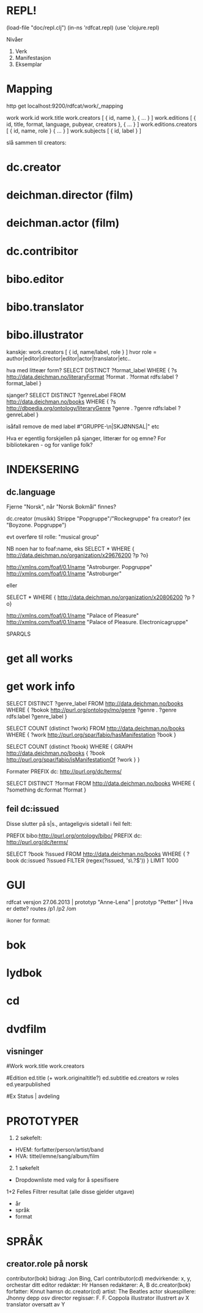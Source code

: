 REPL!
=====
(load-file "doc/repl.clj")
(in-ns 'rdfcat.repl)
(use 'clojure.repl)

Nivåer
1. Verk
2. Manifestasjon
3. Eksemplar



Mapping
=========

http get localhost:9200/rdfcat/work/_mapping

work
work.id
work.title
work.creators [ { id, name }, { ... } ]
work.editions [ { id, title, format, language, pubyear, creators }, { ... } ]
work.editions.creators [ { id, name, role } { ... } ]
work.subjects [ { id, label } ]


slå sammen til creators:
# dc.creator
# deichman.director (film)
# deichman.actor (film)
# dc.contribitor
# bibo.editor
# bibo.translator
# bibo.illustrator

kanskje:
work.creators [ { id, name/label, role } ]
hvor role = author|editor|director|editor|actor|translator|etc..

hva med litteær form?
SELECT DISTINCT ?format_label
WHERE { ?s <http://data.deichman.no/literaryFormat> ?format . ?format rdfs:label ?format_label }

sjanger?
SELECT DISTINCT ?genreLabel 
FROM <http://data.deichman.no/books>
WHERE { ?s <http://dbpedia.org/ontology/literaryGenre> ?genre . ?genre rdfs:label ?genreLabel }

isåfall remove de med label #"GRUPPE-\n|SKJØNNSAL|" etc

Hva er egentlig forskjellen på sjanger, litterær for og emne?
For bibliotekaren - og for vanlige folk?



INDEKSERING
===========

dc.language
-----------
Fjerne "Norsk", når "Norsk Bokmål" finnes?

dc.creator (musikk)
Strippe "Popgruppe"/"Rockegruppe"  fra creator? (ex "Boyzone. Popgruppe")

evt overføre til rolle: "musical group"

NB noen har to foaf:name, eks
SELECT * WHERE { <http://data.deichman.no/organization/x29676200> ?p ?o}

http://xmlns.com/foaf/0.1/name  "Astroburger. Popgruppe"
http://xmlns.com/foaf/0.1/name  "Astroburger"

eller

SELECT * WHERE { <http://data.deichman.no/organization/x20806200> ?p ?o}

http://xmlns.com/foaf/0.1/name  "Palace of Pleasure"
http://xmlns.com/foaf/0.1/name  "Palace of Pleasure. Electronicagruppe"

SPARQLS
# get all works
# get work info



SELECT DISTINCT ?genre_label
FROM <http://data.deichman.no/books>
WHERE { ?bokok <http://purl.org/ontology/mo/genre> ?genre .
        ?genre rdfs:label ?genre_label
}

SELECT COUNT (distinct ?work)
FROM <http://data.deichman.no/books>
WHERE {
   ?work <http://purl.org/spar/fabio/hasManifestation> ?book
}

SELECT COUNT (distinct ?book)
WHERE {
   GRAPH <http://data.deichman.no/books> { ?book <http://purl.org/spar/fabio/isManifestationOf> ?work }
}

Formater
PREFIX dc: <http://purl.org/dc/terms/>

SELECT DISTINCT ?format
FROM <http://data.deichman.no/books>
WHERE {
  ?something dc:format ?format
}

feil dc:issued
-------------
Disse slutter på s|s., antageligvis sidetall i feil felt:

PREFIX bibo:<http://purl.org/ontology/bibo/>
PREFIX dc: <http://purl.org/dc/terms/>

SELECT ?book ?issued
FROM <http://data.deichman.no/books>
WHERE {
  ?book dc:issued ?issued
  FILTER (regex(?issued, 's\\.?$'))
} LIMIT 1000



GUI
=================

rdfcat versjon 27.06.2013 | prototyp "Anne-Lena" | prototyp "Petter" | Hva er dette?
routes
/p1
/p2
/om

ikoner for format:
# bok
# lydbok
# cd
# dvdfilm

visninger
---------

#Work
work.title
work.creators

#Edition
ed.title (+ work.originaltitle?)
ed.subtitle
ed.creators w roles
ed.yearpublished

#Ex
Status | avdeling



PROTOTYPER
===========
1. 2 søkefelt:

* HVEM: forfatter/person/artist/band
* HVA: tittel/emne/sang/album/film

2. 1 søkefelt

* Dropdownliste med valg for å spesifisere



1+2 Felles
Filtrer resultat (alle disse gjelder utgave)
* år
* språk
* format


SPRÅK
=====

creator.role     på norsk
----------------------------------
contributor(bok) bidrag: Jon Bing, Carl 
contributor(cd)  medvirkende: x, y, orchestar ditt
editor           redaktør: Hr Hansen
                 redaktører: A, B
dc.creator(bok)  forfatter: Knnut hamsn
dc.creator(cd)   artist: The Beatles
actor            skuespillere: Jhonny depp osv
director         regissør: F. F. Coppola
illustrator      illustrert av X
translator       oversatt av Y


